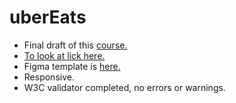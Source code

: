 # uberEats

- Final draft of this [course.](https://stepik.org/course/38218/info)
- [To look at lick here.](https://github.com/flatWhit3/uberEats)
- Figma template is [here.](https://www.figma.com/file/8lxQ3PGYTHQsCgTXnEJre8/Uber-Eats?node-id=0%3A1)
- Responsive.
- W3C validator completed, no errors or warnings.

